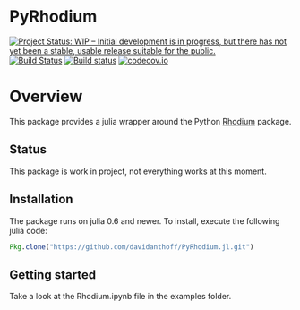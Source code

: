 # PyRhodium

[![Project Status: WIP – Initial development is in progress, but there has not yet been a stable, usable release suitable for the public.](http://www.repostatus.org/badges/latest/wip.svg)](http://www.repostatus.org/#wip)
[![Build Status](https://travis-ci.org/davidanthoff/PyRhodium.jl.svg?branch=master)](https://travis-ci.org/davidanthoff/PyRhodium.jl)
[![Build status](https://ci.appveyor.com/api/projects/status/66p3j6jaxaft2vg3/branch/master?svg=true)](https://ci.appveyor.com/project/davidanthoff/pyrhodium-jl/branch/master)
[![codecov.io](http://codecov.io/github/davidanthoff/PyRhodium.jl/coverage.svg?branch=master)](http://codecov.io/github/davidanthoff/PyRhodium.jl?branch=master)

# Overview

This package provides a julia wrapper around the Python
[Rhodium](https://github.com/Project-Platypus/Rhodium) package.

## Status

This package is work in project, not everything works at this moment.

## Installation

The package runs on julia 0.6 and newer. To install, execute the following
julia code:
````julia
Pkg.clone("https://github.com/davidanthoff/PyRhodium.jl.git")
````

## Getting started

Take a look at the Rhodium.ipynb file in the examples folder.
